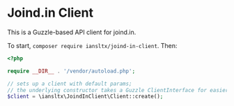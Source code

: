 Joind.in Client
===============

This is a Guzzle-based API client for joind.in.

To start, `composer require iansltx/joind-in-client`. Then:

```php
<?php

require __DIR__ . '/vendor/autoload.php';

// sets up a client with default params;
// the underlying constructor takes a Guzzle ClientInterface for easier testing
$client = \iansltx\JoindInClient\Client::create();
```
